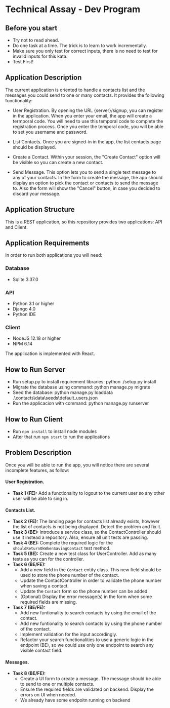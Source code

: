 # Technical Assay - Dev Program

## Before you start
* Try not to read ahead.
* Do one task at a time. The trick is to learn to work incrementally.
* Make sure you only test for correct inputs, there is no need to test for invalid inputs for this kata.
* Test First!

## Application Description
The current application is oriented to handle a contacts list and the messages you could send to one or many contacts.
It provides the following functionality:

  - User Registration. By opening the URL {server}/signup, you can register in the application. When you enter your email, the app will create a termporal code. You will need to use this temporal code to complete the registration process. Once you enter the temporal code, you will be able to set you username and password.

  - List Contacts. Once you are signed-in in the app, the list contacts page should be displayed.

  - Create a Contact. Within your session, the "Create Contact" option will be visible so you can create a new contact.

  - Send Message. This option lets you to send a single text message to any of your contacts. In the form to create the message, the app should display an option to pick the contact or contacts to send the message to. Also the form will show the "Cancel" button, in case you decided to discard your message.

## Application Structure
This is a REST application, so this repository provides two applications: API and Client.

## Application Requirements
In order to run both applications you will need:

### Database
- Sqlite 3.37.0

### API
- Python 3.1 or higher
- Django 4.0
- Python IDE 

### Client 
- NodeJS 12.18 or higher 
- NPM 6.14

The application is implemented with React.

## How to Run Server
- Run setup.py to install requirement libraries: python ./setup.py install
- Migrate the database using command: python manage.py migrate
- Seed the database: python manage.py loaddata .\contacts\data\seeds\default_users.json
- Run the applicacion with command: python manage.py runserver

## How to Run Client
- Run `npm install` to install node modules
- After that run `npm start` to run the applications

## Problem Description
Once you will be able to run the app, you will notice there are several incomplete features, as follow:

#### User Registration. 
  - **Task 1 (FE):** Add a functionality to logout to the current user so any other user will be able to sing in.

#### Contacts List.
  - **Task 2 (FE):** The landing page for contacts list already exists, however the list of contacts is not being displayed. Detect the problem and fix it.
  - **Task 3 (BE):** Introduce a service class, so the ContactController should use it instead a repository. Also, ensure all unit tests are passing.
  - **Task 4 (BE):** Complete the required logic for the `shouldReturnOkWhenSavingContact` test method.
  - **Task 5 (BE):** Create a new test class for UserController. Add as many tests as you can for the controller.
  - **Task 6 (BE/FE):** 
    * Add a new field in the `Contact` entity class. This new field should be used to store the phone number of the contact. 
    * Update the ContactController in order to validate the phone number when saving a contact. 
    * Update the `Contact` form so the phone number can be added.
    * (Optional) Display the error message(s) in the form when some required fields are missing.
  - **Task 7 (BE/FE):** 
    * Add new funtionality to search contacts by using the email of the contact.
    * Add new funtionality to search contacts by using the phone number of the contact.
    * Implement validation for the input accordingly.
    * Refactor your search functionalities to use a generic logic in the endpoint (BE), so we could use only one endpoint to search any visible contact field.

#### Messages.
  - **Task 8 (BE/FE):**
    * Create a UI form to create a message. The message should be able to send to one or multiple contacts.
    * Ensure the required fields are validated on backend. Display the errors on UI when needed.
    * We already have some endpoitn running on backend
